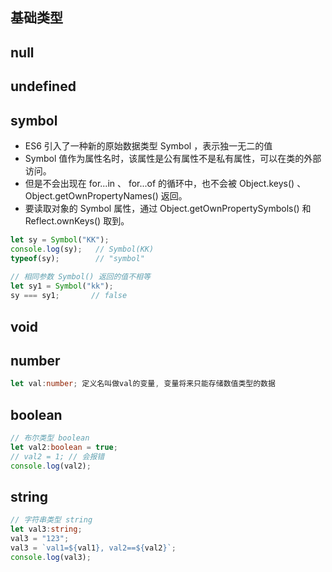 ## 基础类型

## null

## undefined

## symbol

- ES6 引入了一种新的原始数据类型 Symbol ，表示独一无二的值
- Symbol 值作为属性名时，该属性是公有属性不是私有属性，可以在类的外部访问。
- 但是不会出现在 for...in 、 for...of 的循环中，也不会被 Object.keys() 、 Object.getOwnPropertyNames() 返回。
- 要读取对象的 Symbol 属性，通过 Object.getOwnPropertySymbols() 和 Reflect.ownKeys() 取到。

```ts
let sy = Symbol("KK");
console.log(sy);   // Symbol(KK)
typeof(sy);        // "symbol"
 
// 相同参数 Symbol() 返回的值不相等
let sy1 = Symbol("kk"); 
sy === sy1;       // false
```



## void

## number

```typescript
let val:number; 定义名叫做val的变量, 变量将来只能存储数值类型的数据
```



## boolean

```typescript
// 布尔类型 boolean
let val2:boolean = true;
// val2 = 1; // 会报错
console.log(val2);
```

## string

```typescript
// 字符串类型 string
let val3:string;
val3 = "123";
val3 = `val1=${val1}, val2==${val2}`;
console.log(val3);
```



